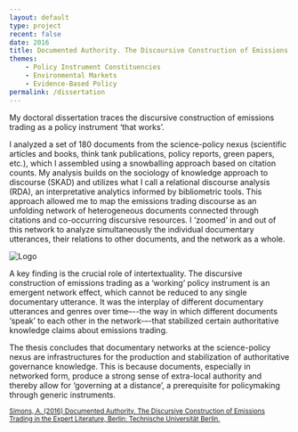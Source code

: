 ```yaml
---
layout: default
type: project
recent: false
date: 2016
title: Documented Authority. The Discoursive Construction of Emissions Trading
themes: 
    - Policy Instrument Constituencies
    - Environmental Markets
    - Evidence-Based Policy
permalink: /dissertation
---
```


My doctoral dissertation traces the discursive construction of emissions trading as a policy instrument ‘that works’.

I analyzed a set of 180 documents from the science-policy nexus (scientific articles and books, think tank publications, policy reports, green papers, etc.), which I assembled using a snowballing approach based on citation counts. My analysis builds on the sociology of knowledge approach to discourse (SKAD) and utilizes what I call a relational discourse analysis (RDA), an interpretative analytics informed by bibliometric tools. This approach allowed me to map the emissions trading discourse as an unfolding network of heterogeneous documents connected through citations and co-occurring discursive resources. I ‘zoomed’ in and out of this network to analyze simultaneously the individual documentary utterances, their relations to other documents, and the network as a whole.

<img src="/img/dissertation_network.jpg" alt="Logo" />

A key finding is the crucial role of intertextuality. The discursive construction of emissions trading as a ‘working’ policy instrument is an emergent network effect, which cannot be reduced to any single documentary utterance. It was the interplay of different documentary utterances and genres over time–--the way in which different documents ‘speak’ to each other in the network-–-that stabilized certain authoritative knowledge claims about emissions trading.

The thesis concludes that documentary networks at the science-policy nexus are infrastructures for the production and stabilization of authoritative governance knowledge. This is because documents, especially in networked form, produce a strong sense of extra-local authority and thereby allow for ‘governing at a distance’, a prerequisite for policymaking through generic instruments.

<small>
    <a href="https://depositonce.tu-berlin.de/bitstream/11303/5974/4/simons_arno.pdf">
        Simons, A. (2016) Documented Authority. The Discursive Construction of Emissions Trading in the Expert Literature, Berlin: Technische Universität Berlin.
    </a>
</small>